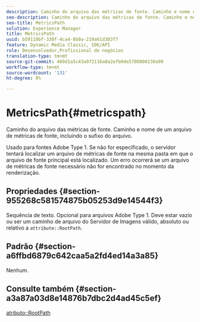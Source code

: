 ```yaml
---
description: Caminho do arquivo das métricas de fonte. Caminho e nome de um arquivo de métricas de fonte, incluindo o sufixo do arquivo.
seo-description: Caminho do arquivo das métricas de fonte. Caminho e nome de um arquivo de métricas de fonte, incluindo o sufixo do arquivo.
seo-title: MetricsPath
solution: Experience Manager
title: MetricsPath
uuid: b59110bf-330f-4ca4-8b0a-219a61d383f7
feature: Dynamic Media Classic, SDK/API
role: Desenvolvedor,Profissional de negócios
translation-type: tm+mt
source-git-commit: 469d1a5c43a972116a8a2efb0de5708800130a99
workflow-type: tm+mt
source-wordcount: '131'
ht-degree: 0%

---
```



# MetricsPath{#metricspath}

Caminho do arquivo das métricas de fonte. Caminho e nome de um arquivo de métricas de fonte, incluindo o sufixo do arquivo.

Usado para fontes Adobe Type 1. Se não for especificado, o servidor tentará localizar um arquivo de métricas de fonte na mesma pasta em que o arquivo de fonte principal está localizado. Um erro ocorrerá se um arquivo de métricas de fonte necessário não for encontrado no momento da renderização.

## Propriedades {#section-955268c581574875b05253d9e14544f3}

Sequência de texto. Opcional para arquivos Adobe Type 1. Deve estar vazio ou ser um caminho de arquivo do Servidor de Imagens válido, absoluto ou relativo a `attribute::RootPath`.

## Padrão {#section-a6ffbd6879c642caa5a2fd4ed14a3a85}

Nenhum.

## Consulte também {#section-a3a87a03d8e14876b7dbc2d4ad45c5ef}

[atributo::RootPath](/help/aem-is-ir-api/is-api/image-catalog/image-serving-api-ref/c-image-catalog-reference/c-attributes-reference/r-rootpath.md)
